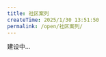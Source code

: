 ```yaml
---
title: 社区案列
createTime: 2025/1/30 13:51:50
permalink: /open/社区案列/
---
```


建设中...

<!-- ## 投稿方式

1. 所需材料


## 智能家居

<CardGrid cols="4">
  <Card class="spomsor-card" style="background: transparent;">
    <a class="spomsor-a" href="https://xiaomingio.top/me/" target="_blcok" title="小明IO">
        欢迎投稿
    </a>
  </Card>  
</CardGrid>  

## 儿童玩具
  -->